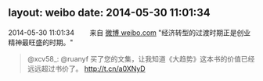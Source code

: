 layout: weibo
date: 2014-05-30 11:01:34
---
2014-05-30 11:01:34  &nbsp;&nbsp;&nbsp;&nbsp;&nbsp;&nbsp; 来自 <a href="http://weibo.com/" rel="nofollow">微博 weibo.com</a>
"经济转型的过渡时期正是创业精神最旺盛的时期。"
>  @xcv58_: @ruanyf 买了您的文集，让我知道《大趋势》这本书的价值已经远远超过书价了。 http://t.cn/a0XNyD ​​​
